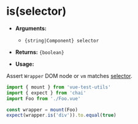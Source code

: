 # is(selector)

- **Arguments:**
  - `{string|Component} selector`

- **Returns:** `{boolean}`

- **Usage:**

Assert `Wrapper` DOM node or `vm` matches [selector](/docs/en/api/selectors.md).

```js
import { mount } from 'vue-test-utils'
import { expect } from 'chai'
import Foo from './Foo.vue'

const wrapper = mount(Foo)
expect(wrapper.is('div')).to.equal(true)
```